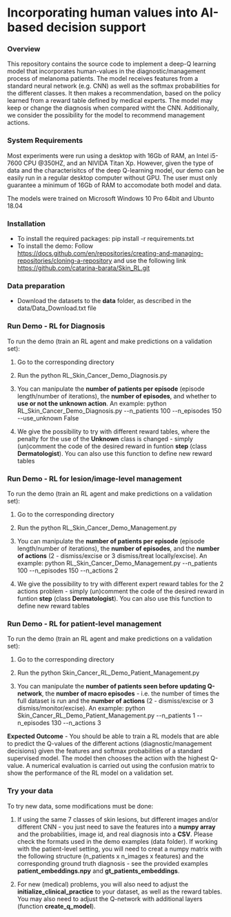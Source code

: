 # 	Incorporating human values into AI-based decision support
 
### Overview
This repository contains the source code to implement a deep-Q learning model that incorporates human-values in the diagnostic/management process of melanoma patients. The model receives features from a standard neural network (e.g. CNN) as well as the softmax probabilities for the different classes. It then makes a recommendation, based on the policy learned from a reward table defined by medical experts. The model may keep or change the diagnosis when compared witht the CNN. Additionally, we consider the possibility for the model to recommend management actions.

### System Requirements
Most experiments were run using a desktop with 16Gb of RAM, an Intel i5-7600 CPU @350HZ, and an NIVIDA Titan Xp. 
However, given the type of data and the characterisitcs of the deep Q-learning model, our demo can be easily run in a regular desktop computer without GPU. The user must only guarantee a minimum of 16Gb of RAM to accomodate both model and data.

The models were trained on Microsoft Windows 10 Pro 64bit and Ubunto 18.04

### Installation
* To install the required packages: pip install -r requirements.txt
* To install the demo: Follow https://docs.github.com/en/repositories/creating-and-managing-repositories/cloning-a-repository and use the following link https://github.com/catarina-barata/Skin_RL.git

### Data preparation
* Download the datasets to the **data** folder, as described in the data/Data_Download.txt file

### Run Demo - RL for Diagnosis
To run the demo (train an RL agent and make predictions on a validation set):
1) Go  to the corresponding directory

2) Run the python RL_Skin_Cancer_Demo_Diagnosis.py

3) You can manipulate the **number of patients per episode** (episode length/number of iterations), the **number of episodes**, and whether to **use or not the unknown action**.
An example: python RL_Skin_Cancer_Demo_Diagnosis.py --n_patients 100 --n_episodes 150 --use_unknown False

4) We give the possibility to try with different reward tables, where the penalty for the use of the **Unknown** class is changed - simply (un)comment the code of the desired reward in funtion **step** (class **Dermatologist**).
You can also use this function to define new reward tables

### Run Demo - RL for lesion/image-level management
To run the demo (train an RL agent and make predictions on a validation set):
1) Go  to the corresponding directory

2) Run the python RL_Skin_Cancer_Demo_Management.py

3) You can manipulate the **number of patients per episode** (episode length/number of iterations), the **number of episodes**, and the **number of actions** (2 - dismiss/excise or 3 dismiss/treat locally/excise).
An example: python RL_Skin_Cancer_Demo_Management.py --n_patients 100 --n_episodes 150 --n_actions 2

4) We give the possibility to try with different expert reward tables for the 2 actions problem - simply (un)comment the code of the desired reward in funtion **step** (class **Dermatologist**).
You can also use this function to define new reward tables

### Run Demo - RL for patient-level management
To run the demo (train an RL agent and make predictions on a validation set):
1) Go  to the corresponding directory

2) Run the python Skin_Cancer_RL_Demo_Patient_Management.py

3) You can manipulate the **number of patients seen before updating Q-network**, the **number of macro episodes** - i.e. the number of times the full dataset is run  and the **number of actions** (2 - dismiss/excise or 3 dismiss/monitor/excise).
An example: python Skin_Cancer_RL_Demo_Patient_Management.py --n_patients 1 --n_episodes 130 --n_actions 3

**Expected Outcome** - You should be able to train a RL models that are able to predict the Q-values of the different actions (diagnostic/management decisions) given the features and softmax probabilities of a standard supervised model. The model then chooses the action with the highest Q-value. A numerical evaluation is carried out using the confusion matrix to show the performance of the RL model on a validation set.

### Try your data
To try new data, some modifications must be done:
1) If using the same 7 classes of skin lesions, but different images and/or different CNN - you just need to save the features into a **numpy array** and the probabilities, image id, and real diagnosis into a **CSV**. Please check the formats used in the demo examples (data folder). If working with the patient-level setting, you will need to creat a numpy matrix with the following structure (n_patients x n_images x features) and the corresponding ground truth diagnosis - see the provided examples **patient_embeddings.npy** and **gt_patients_embeddings**.

2) For new (medical) problems, you will also need to adjust the **initialize_clinical_practice** to your dataset, as well as the reward tables.
You may also need to adjust the Q-network with additional layers (function **create_q_model**).
 
